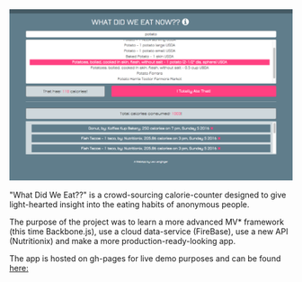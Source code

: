 <img src="images/preview-image.png" />

"What Did We Eat??" is a crowd-sourcing calorie-counter designed to give light-hearted insight into the eating habits of anonymous people.

The purpose of the project was to learn a more advanced MV* framework (this time Backbone.js), use a cloud data-service (FireBase), use a new API (Nutritionix) and make a more production-ready-looking app.

The app is hosted on gh-pages for live demo purposes and can be found  <a href="http://llanginger.github.io/health-tracker/">here:</a>
